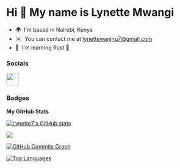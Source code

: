 Hi 👋 My name is Lynette Mwangi
===============================

* 🌍  I'm based in Nairobi, Kenya
* ✉️  You can contact me at [lynettewanjiru7@gmail.com](mailto:lynettewanjiru7@gmail.com)
* 🧠  I'm learning Rust 🦀

### Socials

<p align="left"> <a href="https://www.github.com/Lynette7" target="_blank" rel="noreferrer"><img src="https://raw.githubusercontent.com/danielcranney/readme-generator/main/public/icons/socials/github.svg" width="32" height="32" /></a></p>

### Badges

<b>My GitHub Stats</b>

<a href="http://www.github.com/Lynette7"><img src="https://github-readme-stats.vercel.app/api?username=Lynette7&show_icons=true&hide=&count_private=true&title_color=0891b2&text_color=ffffff&icon_color=0891b2&bg_color=1c1917&hide_border=true&show_icons=true" alt="Lynette7's GitHub stats" /></a>

<a href="http://www.github.com/Lynette7"><img src="https://github-readme-streak-stats.herokuapp.com/?user=Lynette7&stroke=ffffff&background=1c1917&ring=0891b2&fire=0891b2&currStreakNum=ffffff&currStreakLabel=0891b2&sideNums=ffffff&sideLabels=ffffff&dates=ffffff&hide_border=true" /></a>

<a href="http://www.github.com/Lynette7"><img src="https://activity-graph.herokuapp.com/graph?username=Lynette7&bg_color=1c1917&color=ffffff&line=0891b2&point=ffffff&area_color=1c1917&area=true&hide_border=true&custom_title=GitHub%20Commits%20Graph" alt="GitHub Commits Graph" /></a>

<a href="https://github.com/Lynette7" align="left"><img src="https://github-readme-stats.vercel.app/api/top-langs/?username=Lynette7&langs_count=10&title_color=0891b2&text_color=ffffff&icon_color=0891b2&bg_color=1c1917&hide_border=true&locale=en&custom_title=Top%20%Languages" alt="Top Languages" /></a>
